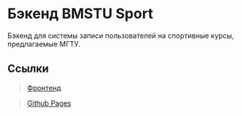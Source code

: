 # Бэкенд BMSTU Sport

<p>
Бэкенд для системы записи пользователей на спортивные курсы, предлагаемые МГТУ.
</p>

<h2> Ссылки </h2>

> [Фронтенд](https://github.com/FiX1iN1iT/BMSTU-Sport-Frontend)
 
> [Github Pages](https://fix1in1it.github.io/BMSTU-Sport-Frontend/)
